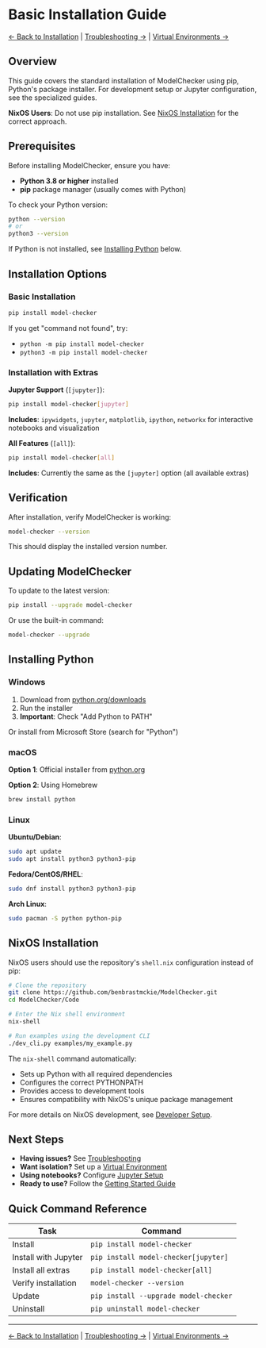 # Basic Installation Guide

[← Back to Installation](README.md) | [Troubleshooting →](TROUBLESHOOTING.md) | [Virtual Environments →](VIRTUAL_ENVIRONMENTS.md)

## Overview

This guide covers the standard installation of ModelChecker using pip, Python's package installer. For development setup or Jupyter configuration, see the specialized guides.

**NixOS Users**: Do not use pip installation. See [NixOS Installation](#nixos-installation) for the correct approach.

## Prerequisites

Before installing ModelChecker, ensure you have:

- **Python 3.8 or higher** installed
- **pip** package manager (usually comes with Python)

To check your Python version:

```bash
python --version
# or
python3 --version
```

If Python is not installed, see [Installing Python](#installing-python) below.

## Installation Options

### Basic Installation

```bash
pip install model-checker
```

If you get "command not found", try:
- `python -m pip install model-checker`
- `python3 -m pip install model-checker`

### Installation with Extras

**Jupyter Support** (`[jupyter]`):
```bash
pip install model-checker[jupyter]
```
**Includes**: `ipywidgets`, `jupyter`, `matplotlib`, `ipython`, `networkx` for interactive notebooks and visualization

**All Features** (`[all]`):
```bash
pip install model-checker[all]
```
**Includes**: Currently the same as the `[jupyter]` option (all available extras)

## Verification

After installation, verify ModelChecker is working:

```bash
model-checker --version
```

This should display the installed version number.

## Updating ModelChecker

To update to the latest version:

```bash
pip install --upgrade model-checker
```

Or use the built-in command:

```bash
model-checker --upgrade
```

## Installing Python

### Windows

1. Download from [python.org/downloads](https://www.python.org/downloads/)
2. Run the installer
3. **Important**: Check "Add Python to PATH"

Or install from Microsoft Store (search for "Python")

### macOS

**Option 1**: Official installer from [python.org](https://www.python.org/downloads/)

**Option 2**: Using Homebrew
```bash
brew install python
```

### Linux

**Ubuntu/Debian**:
```bash
sudo apt update
sudo apt install python3 python3-pip
```

**Fedora/CentOS/RHEL**:
```bash
sudo dnf install python3 python3-pip
```

**Arch Linux**:
```bash
sudo pacman -S python python-pip
```

## NixOS Installation

NixOS users should use the repository's `shell.nix` configuration instead of pip:

```bash
# Clone the repository
git clone https://github.com/benbrastmckie/ModelChecker.git
cd ModelChecker/Code

# Enter the Nix shell environment
nix-shell

# Run examples using the development CLI
./dev_cli.py examples/my_example.py
```

The `nix-shell` command automatically:
- Sets up Python with all required dependencies
- Configures the correct PYTHONPATH
- Provides access to development tools
- Ensures compatibility with NixOS's unique package management

For more details on NixOS development, see [Developer Setup](DEVELOPER_SETUP.md#nixos-development).

## Next Steps

- **Having issues?** See [Troubleshooting](TROUBLESHOOTING.md)
- **Want isolation?** Set up a [Virtual Environment](VIRTUAL_ENVIRONMENTS.md)
- **Using notebooks?** Configure [Jupyter Setup](JUPYTER_SETUP.md)
- **Ready to use?** Follow the [Getting Started Guide](../GETTING_STARTED.md)

## Quick Command Reference

| Task | Command |
|------|---------|
| Install | `pip install model-checker` |
| Install with Jupyter | `pip install model-checker[jupyter]` |
| Install all extras | `pip install model-checker[all]` |
| Verify installation | `model-checker --version` |
| Update | `pip install --upgrade model-checker` |
| Uninstall | `pip uninstall model-checker` |

---

[← Back to Installation](README.md) | [Troubleshooting →](TROUBLESHOOTING.md) | [Virtual Environments →](VIRTUAL_ENVIRONMENTS.md)
